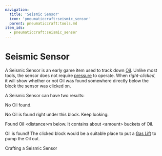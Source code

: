 ```yaml
---
navigation:
  title: 'Seismic Sensor'
  icon: 'pneumaticcraft:seismic_sensor'
  parent: pneumaticcraft:tools.md
item_ids:
  - pneumaticcraft:seismic_sensor
---
```


# Seismic Sensor

A Seismic Sensor is an early game item used to track down [Oil](../base_concepts/oil.md). Unlike most tools, the sensor does not require [pressure](../base_concepts/pressure.md) to operate. When _right-clicked_, it will show whether or not Oil was found somewhere directly below the block the sensor was clicked on.

A Seismic Sensor can have two results:

<Color id='blue'> No Oil found.</Color>

No Oil is found right under this block. Keep looking.

<Color id='blue'> Found Oil \<distance\>m below. It contains about \<amount\> buckets of Oil.</Color>

Oil is found! The clicked block would be a suitable place to put a [Gas Lift](../machines/gas_lift.md) to pump the Oil out.

Crafting a Seismic Sensor

<Recipe id="pneumaticcraft:seismic_sensor" />
